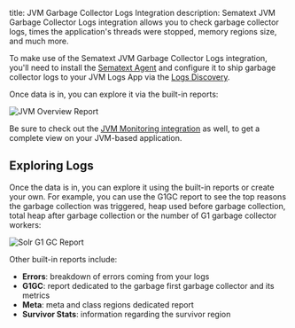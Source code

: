 title: JVM Garbage Collector Logs Integration
description: Sematext JVM Garbage Collector Logs integration allows you to check garbage collector logs, times the application's threads were stopped, memory regions size, and much more.

To make use of the Sematext JVM Garbage Collector Logs integration, you'll need to install the [Sematext Agent](../agents/sematext-agent/index.md) and configure it to ship garbage collector logs to your JVM Logs App via the [Logs Discovery](../logs/discovery/intro.md). 

Once data is in, you can explore it via the built-in reports: 

<img
  class="content-modal-image"
  alt="JVM Overview Report"
  src="../../images/agents/jvm_logs_overview.png"
  title="JVM Overview Report"
/>

Be sure to check out the [JVM Monitoring integration](./jvm.md) as well, to get a complete view on your JVM-based application. 

## Exploring Logs

Once the data is in, you can explore it using the built-in reports or create your own. For example, you can use the G1GC report to see the top reasons the garbage collection was triggered, heap used before garbage collection, total heap after garbage collection or the number of G1 garbage collector workers:

<img
  class="content-modal-image"
  alt="Solr G1 GC Report"
  src="../../images/agents/jvm_logs_g1gc.png"
  title="Solr G1 GC Report"
/>

Other built-in reports include:

- **Errors**: breakdown of errors coming from your logs
- **G1GC**: report dedicated to the garbage first garbage collector and its metrics 
- **Meta**: meta and class regions dedicated report
- **Survivor Stats**: information regarding the survivor region